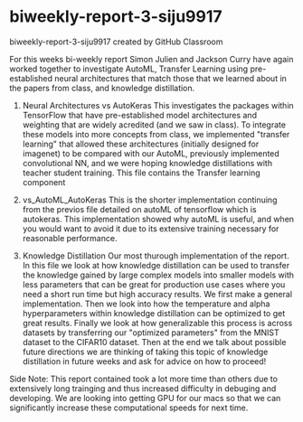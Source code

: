 # biweekly-report-3-siju9917
biweekly-report-3-siju9917 created by GitHub Classroom


For this weeks bi-weekly report Simon Julien and Jackson Curry have again worked together to investigate AutoML, Transfer Learning using pre-established neural architectures that match those that we learned about in the papers from class, and knowledge distillation. 

1. Neural Architectures vs AutoKeras
This investigates the packages within TensorFlow that have pre-established model architectures and weighting that are widely acredited (and we saw in class). To integrate these models into more concepts from class, we implemented "transfer learning" that allowed these architectures (initially designed for imagenet) to be compared with our AutoML, previously implemented convolutional NN, and we were hoping knowledge distillations with teacher student training. This file contains the Transfer learning component

2. vs_AutoML_AutoKeras
This is the shorter implementation continuing from the previos file detailed on autoML of tensorflow which is autokeras. This implementation showed why autoML is useful, and when you would want to avoid it due to its extensive training necessary for reasonable performance.

3. Knowledge Distillation 
Our most thurough implementation of the report. In this file we look at how knowledge distillation can be used to transfer the knowledge gained by large complex models into smaller models with less parameters that can be great for production use cases where you need a short run time but high accuracy results.  We first make a general implementation.  Then we look into how the temperature and alpha hyperparameters within knowledge distillation can be optimized to get great results.  Finally we look at how generalizable this process is across datasets by transferring our "optimized parameters" from the MNIST dataset to the CIFAR10 dataset.  Then at the end we talk about possible future directions we are thinking of taking this topic of knowledge distillation in future weeks and ask for advice on how to proceed!

Side Note: This report contained took a lot more time than others due to extensively long trainging and thus increased difficulty in debuging and developing. We are looking into getting GPU for our macs so that we can significantly increase these computational speeds for next time.
